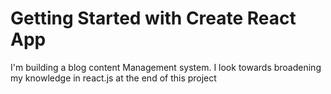 # Getting Started with Create React App

I'm building a blog content Management system. I look towards broadening my knowledge in react.js at the end of this project
